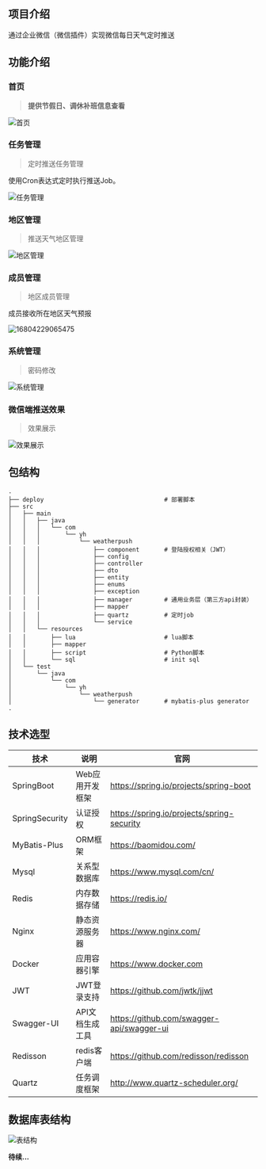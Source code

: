 ## 项目介绍

通过企业微信（微信插件）实现微信每日天气定时推送

## 功能介绍

### 首页

> **提供节假日、调休补班信息查看**

![首页](http://yh-blog-files.oss-cn-hangzhou.aliyuncs.com/2023/04/02/16804225092237.jpg)

### 任务管理

> 定时推送任务管理

使用Cron表达式定时执行推送Job。

![任务管理](http://yh-blog-files.oss-cn-hangzhou.aliyuncs.com/2023/04/02/16804227868870.jpg)

### 地区管理

> 推送天气地区管理

![地区管理](http://yh-blog-files.oss-cn-hangzhou.aliyuncs.com/2023/04/02/16804228462658.jpg)

### 成员管理

> 地区成员管理

成员接收所在地区天气预报

![16804229065475](http://yh-blog-files.oss-cn-hangzhou.aliyuncs.com/2023/04/02/16804229065475.jpg)

### 系统管理

> 密码修改

![系统管理](http://yh-blog-files.oss-cn-hangzhou.aliyuncs.com/2023/04/02/16804230312036.jpg)

### 微信端推送效果

> 效果展示

![效果展示](https://img-blog.csdnimg.cn/img_convert/7eb2c0132b46fdec6f661eec6f321efc.png)

## 包结构

```
.
├── deploy                                  # 部署脚本
├── src         
│   ├── main
│   │   ├── java
│   │   │   └── com
│   │   │       └── yh
│   │   │           └── weatherpush
│   │   │               ├── component       # 登陆授权相关（JWT）
│   │   │               ├── config
│   │   │               ├── controller
│   │   │               ├── dto
│   │   │               ├── entity
│   │   │               ├── enums
│   │   │               ├── exception
│   │   │               ├── manager         # 通用业务层（第三方api封装）
│   │   │               ├── mapper
│   │   │               ├── quartz          # 定时job
│   │   │               └── service
│   │   └── resources
│   │       ├── lua                         # lua脚本
│   │       ├── mapper
│   │       ├── script                      # Python脚本
│   │       └── sql                         # init sql
│   └── test
│       └── java
│           └── com
│               └── yh
│                   └── weatherpush
│                       └── generator       # mybatis-plus generator
.
```

## 技术选型

| 技术             | 说明        | 官网                                         |
|----------------|-----------|--------------------------------------------|
| SpringBoot     | Web应用开发框架 | https://spring.io/projects/spring-boot     |
| SpringSecurity | 认证授权      | https://spring.io/projects/spring-security |
| MyBatis-Plus   | ORM框架     | https://baomidou.com/                      |
| Mysql          | 关系型数据库    | https://www.mysql.com/cn/                  |
| Redis          | 内存数据存储    | https://redis.io/                          |
| Nginx          | 静态资源服务器   | https://www.nginx.com/                     |
| Docker         | 应用容器引擎    | https://www.docker.com                     |
| JWT            | JWT登录支持   | https://github.com/jwtk/jjwt               |
| Swagger-UI     | API文档生成工具 | https://github.com/swagger-api/swagger-ui  |
| Redisson       | redis客户端  | https://github.com/redisson/redisson       |
| Quartz         | 任务调度框架    | http://www.quartz-scheduler.org/           |

## 数据库表结构

![表结构](http://yh-blog-files.oss-cn-hangzhou.aliyuncs.com/2023/04/02/16804223643686.jpg)

**待续...**
